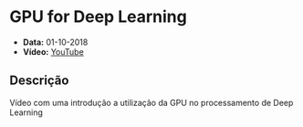 # GPU for Deep Learning 

* **Data:** 01-10-2018
* **Vídeo:** [YouTube](https://www.youtube.com/watch?v=0qyZkh9OuaY)


## Descrição

Vídeo com uma introdução a utilização da GPU no processamento de Deep Learning